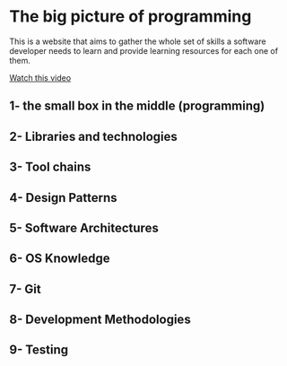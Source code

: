 # The big picture of programming

This is a website that aims to gather the whole set of skills a software developer needs to learn and provide learning resources for each one of them.  

[Watch this video](https://www.youtube.com/watch?v=CJjZKha2aQY)

## 1- the small box in the middle (programming)
## 2- Libraries and technologies
## 3- Tool chains
## 4- Design Patterns
## 5- Software Architectures
## 6- OS Knowledge
## 7- Git
## 8- Development Methodologies
## 9- Testing
